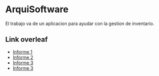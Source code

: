 # ArquiSoftware
El trabajo va de un aplicacion para ayudar con la gestion de inventario.

## Link overleaf
- [Informe 1](https://www.overleaf.com/6242131895ghbcgrzxdqjt)
- [Informe 2](https://www.overleaf.com/2981822711hpmkthpncwxr)
- [Informe 3]()
- [Informe 3]()
